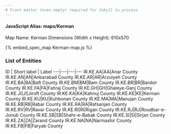 ```yaml
---
# Front matter (even empty) required for Jekyll to process
---
```


#### JavaScript Alias: maps/Kerman

Map Name: Kerman
Dimensions (Width x Height): 610x570



{% embed_spec_map Kerman-map.js %}

### List of Entities

ID | Short label | Label
---|---|---|---
IR.KE.AA|AA|Anar County
IR.KE.AN|AN|Anbarabad County
IR.KE.AR|AR|Arzuiyeh County
IR.KE.BA|BA|Baft County
IR.KE.BM|BM|Bam County
IR.KE.BR|BR|Bardsir County
IR.KE.FA|FA|Fahraj County
IR.KE.GH|GH|Ghaleye-Ganj County
IR.KE.JI|JI|Jiroft County
IR.KE.KA|KA|Kahnuj County
IR.KE.KE|KE|Kerman County
IR.KE.KU|KU|Kuhbonan County
IR.KE.MA|MA|Manujan County
IR.KE.RB|RB|Rabar County
IR.KE.RA|RA|Rafsanjan County
IR.KE.RV|RV|Ravar County
IR.KE.RI|RI|Rigan County
IR.KE.RJ|RJ|Roudbar-e-Jonub County
IR.KE.SB|SB|Shahr-e-Babak County
IR.KE.SI|SI|Sirjan County
IR.KE.ZA|ZA|Zarand County
IR.KE.NA|NA|Narmashir County
IR.KE.FB|FB|Faryab County